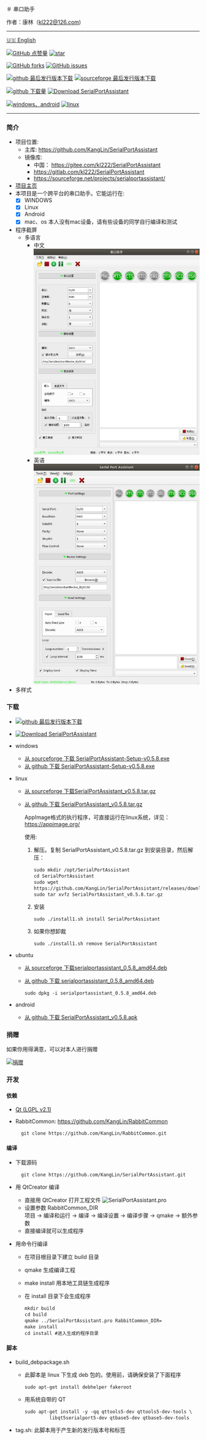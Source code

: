 ＃ 串口助手

作者：康林（kl222@126.com)

--------------------------------

[:us: English](README.md)

[![GitHub 点赞量](https://img.shields.io/github/stars/KangLin/SerialPortAssistant?label=Github%20点赞量)](https://github.com/KangLin/SerialPortAssistant/stars)
[![star](https://gitee.com/kl222/SerialPortAssistant/badge/star.svg?theme=dark)](https://gitee.com/kl222/SerialPortAssistant/stargazers)

[![GitHub forks](https://img.shields.io/github/forks/KangLin/SerialPortAssistant)](https://github.com/KangLin/SerialPortAssistant/forks)
[![GitHub issues](https://img.shields.io/github/issues/KangLin/SerialPortAssistant)](https://github.com/KangLin/SerialPortAssistant/issues)

[![github 最后发行版本下载](https://img.shields.io/github/release/KangLin/SerialPortAssistant?label=Github%20最后发行版本下载)](https://github.com/KangLin/SerialPortAssistant/releases/latest)
[![sourceforge 最后发行版本下载](https://a.fsdn.com/con/app/sf-download-button)](https://sourceforge.net/projects/serialportassistant/files/latest/download)

[![github 下载量](https://img.shields.io/github/downloads/KangLin/SerialPortAssistant/total?label=Github%20下载量)](https://github.com/KangLin/SerialPortAssistant/releases)
[![Download SerialPortAssistant](https://img.shields.io/sourceforge/dt/serialportassistant.svg?label=Sourceforge%20下载量)](https://sourceforge.net/projects/serialportassistant/files/latest/download)

[![windows、android](https://ci.appveyor.com/api/projects/status/y77e828ysqc79r9o?svg=true)](https://ci.appveyor.com/project/KangLin/serialportassistant)
[![linux](https://travis-ci.org/KangLin/SerialPortAssistant.svg?branch=master)](https://travis-ci.org/KangLin/SerialPortAssistant)

--------------------------------

### 简介
- 项目位置:
  + 主库: https://github.com/KangLin/SerialPortAssistant
  + 镜像库:
    - 中国： https://gitee.com/kl222/SerialPortAssistant
    - https://gitlab.com/kl222/SerialPortAssistant
    - https://sourceforge.net/projects/serialportassistant/
- [项目主页](http://kanglin.github.io/SerialPortAssistant)
- 本项目是一个跨平台的串口助手。它能运行在:
  + [x] WINDOWS
  + [x] Linux
  + [x] Android
  + [x] mac、os  本人没有mac设备，请有些设备的同学自行编译和测试
- 程序截屏
  + 多语言
    - 中文  
    ![中文](Docs/ui-zh.jpg "中文")
    - 英语      
    ![英文](Docs/ui-en.jpg "英文")
- 多样式


### 下载
- [![github 最后发行版本下载](https://img.shields.io/github/release/KangLin/SerialPortAssistant?label=Github%20最后发行版本下载)](https://github.com/KangLin/SerialPortAssistant/releases/latest)
- [![Download SerialPortAssistant](https://a.fsdn.com/con/app/sf-download-button)](https://sourceforge.net/projects/serialportassistant/files/latest/download) 

- windows
  + [从 sourceforge 下载 SerialPortAssistant-Setup-v0.5.8.exe](https://sourceforge.net/projects/serialportassistant/files/v0.5.8/SerialPortAssistant-Setup-v0.5.8.exe/download)
  + [从 github 下载 SerialPortAssistant-Setup-v0.5.8.exe](https://github.com/KangLin/SerialPortAssistant/releases/download/v0.5.8/SerialPortAssistant-Setup-v0.5.8.exe)  
- linux
  + [从 sourceforge 下载SerialPortAssistant_v0.5.8.tar.gz](https://sourceforge.net/projects/serialportassistant/files/v0.5.8/SerialPortAssistant_v0.5.8.tar.gz/download)
  + [从 github 下载 SerialPortAssistant_v0.5.8.tar.gz](https://github.com/KangLin/SerialPortAssistant/releases/download/v0.5.8/SerialPortAssistant_v0.5.8.tar.gz)
  
    AppImage格式的执行程序，可直接运行在linux系统，详见：https://appimage.org/

    使用:    
    1. 解压。复制 SerialPortAssistant_v0.5.8.tar.gz 到安装目录，然后解压：
    
           sudo mkdir /opt/SerialPortAssistant
           cd SerialPortAssistant
           sudo wget https://github.com/KangLin/SerialPortAssistant/releases/download/v0.5.8/SerialPortAssistant_v0.5.8.tar.gz
           sudo tar xvfz SerialPortAssistant_v0.5.8.tar.gz
    
     2. 安装
    
            sudo ./install1.sh install SerialPortAssistant
    
     3. 如果你想卸裁
    
            sudo ./install1.sh remove SerialPortAssistant

- ubuntu
  + [从 sourceforge 下载serialportassistant_0.5.8_amd64.deb](https://sourceforge.net/projects/serialportassistant/files/v0.5.8/serialportassistant_0.5.8_amd64.deb/download)
  + [从 github 下载 serialportassistant_0.5.8_amd64.deb](https://github.com/KangLin/SerialPortAssistant/releases/download/v0.5.8/serialportassistant_0.5.8_amd64.deb)
  
        sudo dpkg -i serialportassistant_0.5.8_amd64.deb

- android
  + [从 github 下载 SerialPortAssistant_v0.5.8.apk](https://github.com/KangLin/SerialPortAssistant/releases/download/v0.5.8/SerialPortAssistant_v0.5.8.apk)

### 捐赠  
如果你用得满意，可以对本人进行捐赠  

[![捐赠](https://gitee.com/kl222/RabbitCommon/raw/master/Src/Resource/image/Contribute.png "捐赠")](https://gitee.com/kl222/RabbitCommon/raw/master/Src/Resource/image/Contribute.png "捐赠")

### 开发  
#### 依赖

- [Qt (LGPL v2.1)](http://qt.io/)
- RabbitCommon: https://github.com/KangLin/RabbitCommon
  
        git clone https://github.com/KangLin/RabbitCommon.git
 
#### 编译  

- 下载源码

        git clone https://github.com/KangLin/SerialPortAssistant.git

- 用 QtCreator 编译
  * 直接用 QtCreator 打开工程文件 ![SerialPortAssistant.pro](SerialPortAssistant.pro) 
  * 设置参数 RabbitCommon_DIR  
      项目 -> 编译和运行 -> 编译 -> 编译设置 -> 编译步骤 -> qmake -> 额外参数
  * 直接编译就可以生成程序
- 用命令行编译
  * 在项目根目录下建立 build 目录
  * qmake 生成编译工程
  * make install 用本地工具链生成程序
  * 在 install 目录下会生成程序

        mkdir build
        cd build
        qmake ../SerialPortAssistant.pro RabbitCommon_DIR=
        make install
        cd install #进入生成的程序目录

#### 脚本  

- build_debpackage.sh
  + 此脚本是 linux 下生成 deb 包的。使用前，请确保安装了下面程序

        sudo apt-get install debhelper fakeroot

  + 用系统自带的 QT

        sudo apt-get install -y -qq qttools5-dev qttools5-dev-tools \
                 libqt5serialport5-dev qtbase5-dev qtbase5-dev-tools

- tag.sh: 此脚本用于产生新的发行版本号和标签
